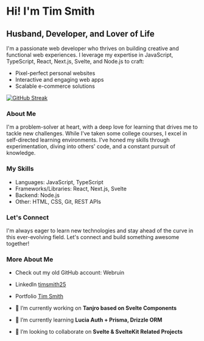 # Hi! I'm Tim Smith
## Husband, Developer, and Lover of Life

I'm a passionate web developer who thrives on building creative and functional web experiences. I leverage my expertise in JavaScript, TypeScript, React, Next.js, Svelte, and Node.js to craft:

- Pixel-perfect personal websites
- Interactive and engaging web apps
- Scalable e-commerce solutions

[![GitHub Streak](https://github-readme-streak-stats.herokuapp.com?user=timscodebase&theme=highcontrast&exclude_days=Sun%2CSat)](https://git.io/streak-stats)

### About Me
I'm a problem-solver at heart, with a deep love for learning that drives me to tackle new challenges. While I've taken some college courses, I excel in self-directed learning environments. I've honed my skills through experimentation, diving into others' code, and a constant pursuit of knowledge.

### My Skills
- Languages: JavaScript, TypeScript
- Frameworks/Libraries: React, Next.js, Svelte
- Backend: Node.js
- Other: HTML, CSS, Git, REST APIs

### Let's Connect
I'm always eager to learn new technologies and stay ahead of the curve in this ever-evolving field. Let's connect and build something awesome together!

### More About Me
- Check out my old GitHub account: Webruin
- LinkedIn [timsmith25](https://www.linkedin.com/timsmith25)
- Portfolio [Tim Smith](https://Timsmith.tech)

- 🔭 I’m currently working on **Tanjro based on Svelte Components**
- 🌱 I’m currently learning **Lucia Auth + Prisma, Drizzle ORM**
- 👯 I’m looking to collaborate on **Svelte & SvelteKit Related Projects**
